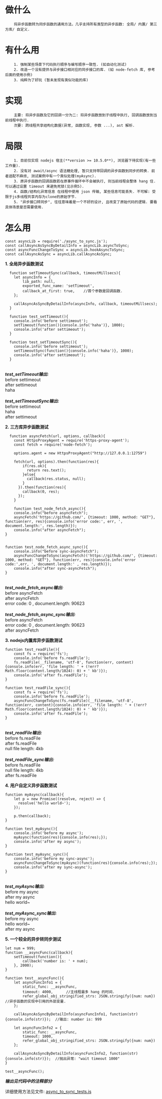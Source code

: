 # 做什么
		将异步函数转为同步函数的通用方法，几乎支持所有类型的异步函数: 全局/ 内置/ 第三方库/ 自定义.
		
# 有什么用
		1. 强制某些场景下代码执行顺序与编写顺序一致性. (如自动化测试)
		2. 改造一个没有提供与异步接口相对应的同步接口的库. (如 node-fetch 库, 参考后面的使用示例)
		3. 纯粹为了好玩 (暂未发现有类似功能的库)
		
# 实现
		主要: 将异步函数及它的回调一分为二: 将异步函数放到子线程中执行, 回调函数放到当前线程中执行.
		次要: 跨线程共享结构化数据(异常, 函数实现, 参数 ...), ast 解析.
	
# 局限
		1. 目前仅实现 nodejs 宿主(**version >= 10.5.0**), 浏览器下待实现(有一些工作量).
		2. 没有对 await/async 语法糖处理, 暂只支持带回调的异步函数到同步的转换. 前者适配不麻烦, 测试案例中有一个类似处理(myAsync).
		3. 原异步函数的回调函数若在原事件循环中不会被执行, 则当前线程会整体 hang 住. 可以通过设置 timeout 来避免死锁(见示例5).
		4. 函数/结构化异常信息 在线程中使用 json 传输, 某些信息可能丢失. 不可解: 受限于js多线程共享内存为clone的原始字节.
		5. "异步接口转同步", 往往意味着是一个不好的设计, 且改变了原始代码的逻辑. 要看具体场景是否需要使用.

# 怎么用
```
const asyncLib = require('./async_to_sync.js');
const callAsyncAsSyncByDetailInfo = asyncLib.asyncToSync;
const asyncFuncChangeToSync = asyncLib.hookAsyncToSync;
const callAsyncAsSync = asyncLib.callAsyncAsSync;
```

**1. 全局异步函数测试**
```
  function setTimeoutSync(callback, timeoutMillsecs){
	let asyncInfo = {
		lib_path: null,
		exported_func_name: 'setTimeout',
		callback_at_first: true,	//首个参数是回调函数.
	};

	callAsyncAsSyncByDetailInfo(asyncInfo, callback, timeoutMillsecs);
  }
  
  function test_setTimeout(){
    console.info('before settimeout');
    setTimeout(function(){console.info('haha')}, 1000);
    console.info('after settimeout');
  }
  
  function test_setTimeoutSync(){
    console.info('before settimeout');
    setTimeoutSync(function(){console.info('haha')}, 1000);
    console.info('after settimeout');
  }
```
<br/>***test_setTimeout输出:***<br/>before settimeout<br/>after settimeout<br/>haha<br/>
<br/>***test_setTimeoutSync输出:***<br/>before settimeout<br/>haha<br/>after settimeout<br/>


**2. 三方库异步函数测试**
```
  function asyncFetch(url, options, callback){
    const HttpsProxyAgent = require('https-proxy-agent');
    const fetch = require('node-fetch');

    options.agent = new HttpsProxyAgent("http://127.0.0.1:12759") 

    fetch(url, options).then(function(res){
        if(res.ok){
          return res.text();
        }else{
          callback(res.status, null);
        }
      }).then(function(res){
        callback(0, res);
      });
    }

    function test_node_fetch_async(){
	console.info("before asyncFetch");
	asyncFetch('https://github.com/', {timeout: 1000, method: "GET"}, function(err, res){console.info('error code:', err, ', document.length:', res.length)});
	console.info("after asyncFetch");
}


function test_node_fetch_async_sync(){
	console.info("before sync-asyncFetch");
	asyncFuncChangeToSync(asyncFetch)('https://github.com/', {timeout: 1000, method: "GET"}, function(err, res){console.info('error code:',err, ', document.length:' , res.length)});
	console.info("after sync-asyncFetch");
}

```
<br/>***test_node_fetch_async输出:***<br/>before asyncFetch<br/>after asyncFetch<br/>error code: 0 , document.length: 90623</br>
<br/>***test_node_fetch_async_sync输出:***<br/>before asyncFetch<br/>error code: 0 , document.length: 90623</br>after asyncFetch<br/>

**3. nodejs内置库异步函数测试**
```
function test_readFile(){
	const fs = require('fs');
	console.info('before fs.readFile');
	fs.readFile(__filename, 'utf-8', function(err, content){console.info(err, 'file length: ' + (!err?Math.floor(content.length/1024): 0) + ' kb')});
	console.info('after fs.readFile');
}

function test_readFile_sync(){
	const fs = require('fs');
	console.info('before fs.readFile');
	asyncFuncChangeToSync(fs.readFile)(__filename, 'utf-8', function(err, content){console.info(err, 'file length: ' + (!err?Math.floor(content.length/1024): 0) + ' kb')});
	console.info('after fs.readFile');
}
```
<br/>***test_readFile输出:***</br>before fs.readFile<br/>after fs.readFile<br/>null file length: 4kb<br/>
<br/>***test_readFile_sync输出:***<br/>before fs.readFile<br/>null file length: 4kb<br/>after fs.readFile<br/>

**4. 用户自定义异步函数测试**
```
function myAsync(callback){
	let p = new Promise((resolve, reject) => {
	  resolve('hello world~');
	});
	
	p.then(callback);
}

function test_myAsync(){
	console.info('before my async');
	myAsync(function(res){console.info(res);});
	console.info('after my async');
}

function test_myAsync_sync(){
	console.info('before my sync-async');
	asyncFuncChangeToSync(myAsync)(function(res){console.info(res);});
	console.info('after my sync-async');
}
```
<br/>***test_myAsync输出:***<br/>before my async<br/>after my async<br/>hello world~<br/>
<br/>***test_myAsync_sync输出:***<br/>before my async<br/>hello world~<br/>after my async<br/>

**5. 一个较全的异步转同步测试**
```
let num = 999;
function __asyncFunc(callback){
	setTimeout(function(){
		callback('number is: ' + num);
	}, 2000);
}

function test__asyncFunc(){
	let asyncFuncInfo1 = {
		static_func: __asyncFunc,
		timeout: 4000,		//主线程最多 hang 的时间.
		refer_global_obj_stringified_strs: JSON.stringify({num: num})	//异步函数的实现中引用的外部变量.
	};
	
	callAsyncAsSyncByDetailInfo(asyncFuncInfo1, function(str){console.info(str)});	//输出: number is: 999
	
	let asyncFuncInfo2 = {
		static_func: __asyncFunc,
		timeout: 1000,
		refer_global_obj_stringified_strs: JSON.stringify({num: num})
	};
	
	callAsyncAsSyncByDetailInfo(asyncFuncInfo2, function(str){console.info(str)});	//抛出异常: "wait timeout 1000"
}

test__asyncFunc();
```
***输出见代码中的注释部分***

详细使用方法见文件: [async_to_sync_tests.js](https://raw.githubusercontent.com/juniorfans/async_to_sync/master/async_to_sync_tests.js)
